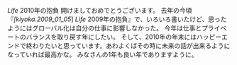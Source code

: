 *Life* 2010年の抱負
開けましておめでとうございます。
去年の今頃『*[kiyoka.2009_01_05*] *Life* 2009年の抱負』で、いろいろ書いたけど、思ったようにはグローバル化は自分の仕事に影響しなかった。
今年は仕事とプライベートのバランスを取り戻す年にしたい。
そして、2010年の年末にはハッピーエンドで終わりたいと思っています。あわよくばその時に未来の話が出来るようになっていれば最高かな。
みなさんの1年も良い年でありますように。

